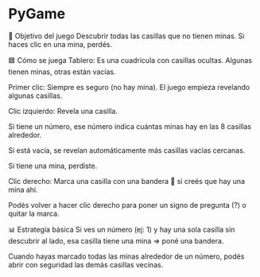 # PyGame

🎯 Objetivo del juego
Descubrir todas las casillas que no tienen minas. Si haces clic en una mina, perdés.

🟦 Cómo se juega
Tablero: Es una cuadrícula con casillas ocultas. Algunas tienen minas, otras están vacías.

Primer clic: Siempre es seguro (no hay mina). El juego empieza revelando algunas casillas.

Clic izquierdo: Revela una casilla.

Si tiene un número, ese número indica cuántas minas hay en las 8 casillas alrededor.

Si está vacía, se revelan automáticamente más casillas vacías cercanas.

Si tiene una mina, perdiste.

Clic derecho: Marca una casilla con una bandera 🚩 si creés que hay una mina ahí.

Podés volver a hacer clic derecho para poner un signo de pregunta (?) o quitar la marca.

📊 Estrategia básica
Si ves un número (ej: 1) y hay una sola casilla sin descubrir al lado, esa casilla tiene una mina ⇒ poné una bandera.

Cuando hayas marcado todas las minas alrededor de un número, podés abrir con seguridad las demás casillas vecinas.

